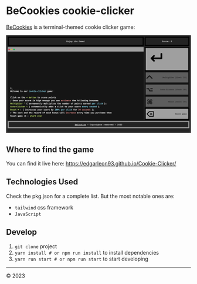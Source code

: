 # BeCookies cookie-clicker

[BeCookies](https://edgarleon93.github.io/Cookie-Clicker/) is a terminal-themed cookie clicker game:

![BeCookies](/images/Screenshot.png)

## Where to find the game

You can find it live here: https://edgarleon93.github.io/Cookie-Clicker/

## Technologies Used

Check the pkg.json for a complete list. But the most notable ones are:

- `tailwind` css framework
- `JavaScript`  

## Develop

1. `git clone` project
2. `yarn install # or npm run install` to install dependencies
3. `yarn run start # or npm run start` to start developing

---

&copy; 2023

